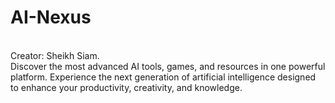 # AI-Nexus
<br>
Creator: Sheikh Siam.
<br>
Discover the most advanced AI tools, games, and resources in one powerful platform. Experience the next generation of artificial intelligence designed to enhance your productivity, creativity, and knowledge.
